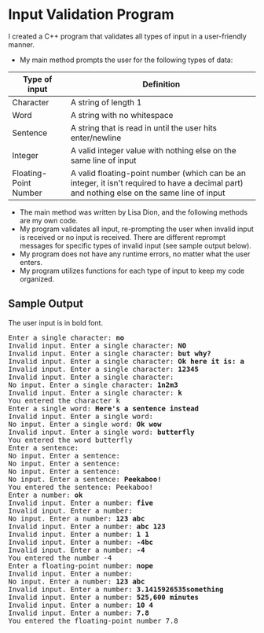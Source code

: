 # Input Validation Program

I created a C++ program that validates all types of input in a user-friendly manner.

* My main method prompts the user for the following types of data:

| Type of input | Definition                                                        |
|---------------|-------------------------------------------------------------------|
| Character | A string of length 1                                              |
| Word | A string with no whitespace                                       |
| Sentence | A string that is read in until the user hits enter/newline        |
| Integer | A valid integer value with nothing else on the same line of input |
| Floating-Point Number | A valid floating-point number (which can be an integer, it isn't required to have a decimal part) and nothing else on the same line of input |

* The main method was written by Lisa Dion, and the following methods are my own code.
* My program validates all input, re-prompting the user when invalid input is received or no input is received. There are different reprompt messages for specific types of invalid input (see sample output below).
* My program does not have any runtime errors, no matter what the user enters.
* My program utilizes functions for each type of input to keep my code organized.

## Sample Output
The user input is in bold font.
<pre>
Enter a single character: <b>no</b>
Invalid input. Enter a single character: <b>NO</b>
Invalid input. Enter a single character: <b>but why?</b>
Invalid input. Enter a single character: <b>Ok here it is: a</b>
Invalid input. Enter a single character: <b>12345</b>
Invalid input. Enter a single character:
No input. Enter a single character: <b>1n2m3</b>
Invalid input. Enter a single character: <b>k</b>
You entered the character k
Enter a single word: <b>Here's a sentence instead</b>
Invalid input. Enter a single word:
No input. Enter a single word: <b>Ok wow</b>
Invalid input. Enter a single word: <b>butterfly</b>
You entered the word butterfly
Enter a sentence:
No input. Enter a sentence:
No input. Enter a sentence:
No input. Enter a sentence:
No input. Enter a sentence: <b>Peekaboo!</b>
You entered the sentence: Peekaboo!
Enter a number: <b>ok</b>
Invalid input. Enter a number: <b>five</b>
Invalid input. Enter a number:
No input. Enter a number: <b>123 abc</b>
Invalid input. Enter a number: <b>abc 123</b>
Invalid input. Enter a number: <b>1 1</b>
Invalid input. Enter a number: <b>-4bc</b>
Invalid input. Enter a number: <b>-4</b>
You entered the number -4
Enter a floating-point number: <b>nope</b>
Invalid input. Enter a number:
No input. Enter a number: <b>123 abc</b>
Invalid input. Enter a number: <b>3.1415926535something</b>
Invalid input. Enter a number: <b>525,600 minutes</b>
Invalid input. Enter a number: <b>10 4</b>
Invalid input. Enter a number: <b>7.8</b>
You entered the floating-point number 7.8
</pre>
